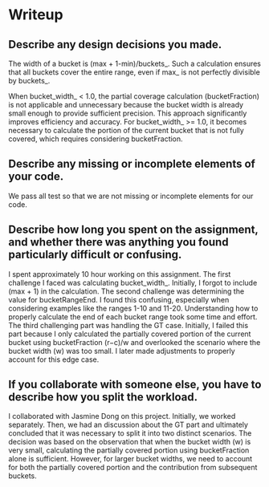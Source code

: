 # Writeup

## Describe any design decisions you made.
The width of a bucket is (max + 1-min)/buckets_. Such a calculation ensures that all buckets cover the entire range, even if max_ is not perfectly divisible by buckets_.

When bucket_width_ < 1.0, the partial coverage calculation (bucketFraction) is not applicable and unnecessary because the bucket width is already small enough to provide sufficient precision. This approach significantly improves efficiency and accuracy.
For bucket_width_ >= 1.0, it becomes necessary to calculate the portion of the current bucket that is not fully covered, which requires considering bucketFraction.
## Describe any missing or incomplete elements of your code.
We pass all test so that we are not missing or incomplete elements for our code.

## Describe how long you spent on the assignment, and whether there was anything you found particularly difficult or confusing.
I spent approximately 10 hour working on this assignment. The first challenge I faced was calculating bucket_width_. Initially, I forgot to include (max + 1) in the calculation. The second challenge was determining the value for bucketRangeEnd. I found this confusing, especially when considering examples like the ranges 1-10 and 11-20. Understanding how to properly calculate the end of each bucket range took some time and effort.
The third challenging part was handling the GT case. Initially, I failed this part because I only calculated the partially covered portion of the current bucket using bucketFraction (r−c)/w and overlooked the scenario where the bucket width (w) was too small. I later made adjustments to properly account for this edge case.
## If you collaborate with someone else, you have to describe how you split the workload.
I collaborated with Jasmine Dong on this project. Initially, we worked separately. Then, we had an discussion about the GT part and ultimately concluded that it was necessary to split it into two distinct scenarios. The decision was based on the observation that when the bucket width (w) is very small, calculating the partially covered portion using bucketFraction alone is sufficient. However, for larger bucket widths, we need to account for both the partially covered portion and the contribution from subsequent buckets. 
